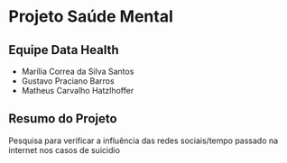 # Projeto Saúde Mental

## Equipe Data Health

- Marília Correa da Silva Santos
- Gustavo Praciano Barros
- Matheus Carvalho Hatzlhoffer

## Resumo do Projeto

Pesquisa para verificar a influência das redes sociais/tempo passado na internet nos casos de suicidio
